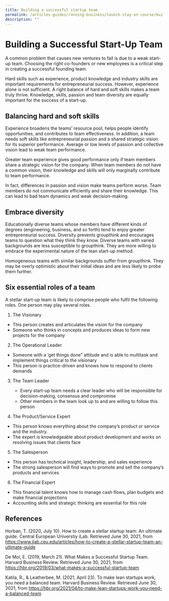 ```yaml
---
title: Building a successful startup team
permalink: /articles-guides/running-business/launch-stay-on-course/building-successful-startup-team/
description: ""
---
```





# Building a Successful Start-Up Team

A common problem that causes new ventures to fail is due to a weak start-up team. Choosing the right co-founders or new employees is a critical step in creating a successful founding team. 

Hard skills such as experience, product knowledge and industry skills are important requirements for entrepreneurial success. However, experience alone is not sufficient. A right balance of hard and soft skills makes a team truly thrive. Knowledge, skills, passion and team diversity are equally important for the success of a start-up. 

## Balancing hard and soft skills

Experience broadens the teams’ resource pool, helps people identify opportunities, and contributes to team effectiveness. In addition, a team needs soft skills like entrepreneurial passion and a shared strategic vision for its superior performance. Average or low levels of passion and collective vision lead to weak team performance. 

Greater team experience gives good performance only if team members share a strategic vision for the company. When team members do not have a common vision, their knowledge and skills will only marginally contribute to team performance. 

In fact, differences in passion and vision make teams perform worse. Team members do not communicate efficiently and share their knowledge. This can lead to bad team dynamics and weak decision-making.

## Embrace diversity

Educationally diverse teams whose members have different kinds of degrees (engineering, business, and so forth) tend to enjoy greater entrepreneurial success. Diversity prevents groupthink and encourages teams to question what they think they know. Diverse teams with varied backgrounds are less susceptible to groupthink. They are more willing to embrace the experimental nature of the lean start-up method. 

Homogeneous teams with similar backgrounds suffer from groupthink. They may be overly optimistic about their initial ideas and are less likely to probe them further. 

## Six essential roles of a team

A stellar start-up team is likely to comprise people who fulfil the following roles. One person may play several roles. 

1.	The Visionary
   * This person creates and articulates the vision for the company
   * Someone who thinks in concepts and produces ideas to form new projects for the company

2.	The Operational Leader
   * Someone with a ‘get things done” attitude and is able to multitask and implement things critical to the visionary
   * This person is practice-driven and knows how to respond to clients demands 

3. The Team Leader
   * Every start-up team needs a clear leader who will be responsible for decision-making, consensus and compromise
   * Other members in the team look up to and are willing to follow this person 

4.	The Product/Service Expert
   * This person knows everything about the company’s product or service and the industry.
   * The expert is knowledgeable about product development and works on resolving issues that clients face

5.	The Salesperson
   * This person has technical insight, leadership, and sales experience
   * The strong salesperson will find ways to promote and sell the company’s products and services

6.	The Financial Expert
   * This financial talent knows how to manage cash flows, plan budgets and make financial projections
   * Accounting skills and strategic thinking are essential for this role 
 
## References

Horban, T. (2020, July 10). How to create a stellar startup team: An ultimate guide. Central European Universtiy iLab. Retrieved June 30, 2021, from <https://www.ilab.ceu.edu/articles/how-to-create-a-stellar-startup-team-an-ultimate-guide>

De Mol, E. (2019, March 21). What Makes a Successful Startup Team. Harvard Business Review. Retrieved June 30, 2021, from <https://hbr.org/2019/03/what-makes-a-successful-startup-team>

Katila, R., & Leatherbee, M. (2021, April 23). To make lean startups work, you need a balanced team. Harvard Business Review. Retrieved June 30, 2021, from <https://hbr.org/2021/04/to-make-lean-startups-work-you-need-a-balanced-team>
